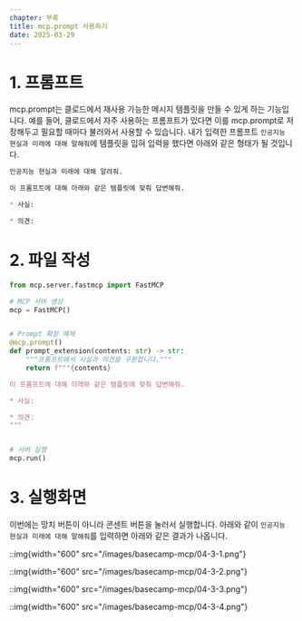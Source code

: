 ```yaml
---
chapter: 부록
title: mcp.prompt 사용하기
date: 2025-03-29
---
```


# 1. 프롬프트

mcp.prompt는 클로드에서 재사용 가능한 메시지 템플릿을 만들 수 있게 하는 기능입니다. 예를 들어, 클로드에서 자주 사용하는 프롬프트가 있다면 이를 mcp.prompt로 저장해두고 필요할 때마다 불러와서 사용할 수 있습니다. 내가 입력한 프롬프트 `인공지능 현실과 미래에 대해 말해줘`에 템플릿을 입혀 입력을 했다면 아래와 같은 형태가 될 것입니다.

```md
인공지능 현실과 미래에 대해 알려줘.

이 프롬프트에 대해 아래와 같은 템플릿에 맞춰 답변해줘.

* 사실:

* 의견:
```

# 2. 파일 작성

```python
from mcp.server.fastmcp import FastMCP

# MCP 서버 생성
mcp = FastMCP()


# Prompt 확장 예제
@mcp.prompt()
def prompt_extension(contents: str) -> str:
    """프롬프트에서 사실과 의견을 구분합니다."""
    return f"""{contents}

이 프롬프트에 대해 아래와 같은 템플릿에 맞춰 답변해줘.

* 사실:

* 의견:
"""


# 서버 실행
mcp.run()
```

# 3. 실행화면

이번에는 망치 버튼이 아니라 콘센트 버튼을 눌러서 실행합니다. 아래와 같이 `인공지능 현실과 미래에 대해 말해줘`를 입력하면 아래와 같은 결과가 나옵니다.

::img{width="600" src="/images/basecamp-mcp/04-3-1.png"}

::img{width="600" src="/images/basecamp-mcp/04-3-2.png"}

::img{width="600" src="/images/basecamp-mcp/04-3-3.png"}

::img{width="600" src="/images/basecamp-mcp/04-3-4.png"}